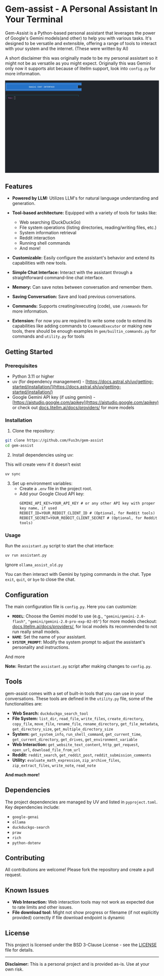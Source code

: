 # Gem-assist - A Personal Assistant In Your Terminal

Gem-Assist is a Python-based personal assistant that leverages the power of Google's Gemini models(and other) to help you with various tasks. It's designed to be versatile and extensible, offering a range of tools to interact with your system and the internet. (These were written by AI)

A short disclaimer this was originally made to be my personal assistant so it might not be as versatile as you might expect. Originally this was Gemini only now it supports alot because of litellm support, look into `config.py` for more information.

<p align="center">
  <img src="images/gem-assist-demo.gif" alt="Gem-Assist Demo" width="800"/>
</p>

## Features

- **Powered by LLM:** Utilizes LLM's for natural language understanding and generation.

- **Tool-based architecture:** Equipped with a variety of tools for tasks like:
  - Web searching (DuckDuckGo)
  - File system operations (listing directories, reading/writing files, etc.)
  - System information retrieval
  - Reddit interaction
  - Running shell commands
  - And more!
- **Customizable:** Easily configure the assistant's behavior and extend its capabilities with new tools.
- **Simple Chat Interface:** Interact with the assistant through a straightforward command-line chat interface.
- **Memory:** Can save notes between conversation and remember them.
- **Saving Conversation:** Save and load previous conversations.
- **Commands:** Supports creating/executing (code), use `/commands` for more information.
- **Extension:** For now you are required to write some code to extend its capabilities like adding commands to `CommandExecutor` or making new tools, there should be enough examples in `gem/builtin_commands.py` for commands and `utility.py` for tools

## Getting Started

### Prerequisites

- Python 3.11 or higher
- uv (for dependency management) - [https://docs.astral.sh/uv/getting-started/installation/](https://docs.astral.sh/uv/getting-started/installation/)
- Google Gemini API key (if using gemini) - [https://aistudio.google.com/apikey](https://aistudio.google.com/apikey) or check out [docs.litellm.ai/docs/providers/](https://docs.litellm.ai/docs/providers/) for more models

### Installation

1.  Clone the repository:

```bash
git clone https://github.com/Fus3n/gem-assist
cd gem-assist
```

2.  Install dependencies using uv:

This will create venv if it doesn't exist

```bash
uv sync
```

3.  Set up environment variables:
    - Create a `.env` file in the project root.
    - Add your Google Cloud API key:
      ```
      GEMINI_API_KEY=YOUR_API_KEY # or any other API key with proper key name, if used
      REDDIT_ID=YOUR_REDDIT_CLIENT_ID # (Optional, for Reddit tools)
      REDDIT_SECRET=YOUR_REDDIT_CLIENT_SECRET # (Optional, for Reddit tools)
      ```

### Usage

Run the `assistant.py` script to start the chat interface:

```bash
uv run assistant.py
```

Ignore `ollama_assist_old.py`

You can then interact with Gemini by typing commands in the chat. Type `exit`, `quit`, or `bye` to close the chat.

## Configuration

The main configuration file is `config.py`. Here you can customize:

- **`MODEL`**: Choose the Gemini model to use (e.g., `"gemini/gemini-2.0-flash"`, `"gemini/gemini-2.0-pro-exp-02-05"`) for more models checkout: [docs.litellm.ai/docs/providers/](https://docs.litellm.ai/docs/providers/), for local models its recommended to not run really small models.
- **`NAME`**: Set the name of your assistant.
- **`SYSTEM_PROMPT`**: Modify the system prompt to adjust the assistant's personality and instructions.

And more

**Note:** Restart the `assistant.py` script after making changes to `config.py`.

## Tools

gem-assist comes with a set of built-in tools that you can use in your conversations. These tools are defined in the `utility.py` file, some of the functionalities are:

- **Web Search:** `duckduckgo_search_tool`
- **File System:** `list_dir`, `read_file`, `write_files`, `create_directory`, `copy_file`, `move_file`, `rename_file`, `rename_directory`, `get_file_metadata`, `get_directory_size`, `get_multiple_directory_size`
- **System:** `get_system_info`, `run_shell_command`, `get_current_time`, `get_current_directory`, `get_drives`, `get_environment_variable`
- **Web Interaction:** `get_website_text_content`, `http_get_request`, `open_url`, `download_file_from_url`
- **Reddit:** `reddit_search`, `get_reddit_post`, `reddit_submission_comments`
- **Utility:** `evaluate_math_expression`, `zip_archive_files`, `zip_extract_files`, `write_note`, `read_note`

**And much more!**

## Dependencies

The project dependencies are managed by UV and listed in `pyproject.toml`. Key dependencies include:

- `google-genai`
- `ollama`
- `duckduckgo-search`
- `praw`
- `rich`
- `python-dotenv`

## Contributing

All contributions are welcome! Please fork the repository and create a pull request.

## Known Issues

- **Web Interaction:** Web interaction tools may not work as expected due to rate limits and other issues.
- **File download tool:** Might not show progress or filename (if not explicitly provided) correctly if file download endpoint is dynamic

## License

This project is licensed under the BSD 3-Clause License - see the [LICENSE](LICENSE) file for details.

---

**Disclaimer:** This is a personal project and is provided as-is. Use at your own risk.
